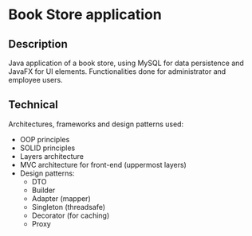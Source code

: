 # Book Store application
## Description
Java application of a book store, using MySQL for data persistence and JavaFX for UI elements. Functionalities done for administrator and employee users.

## Technical
Architectures, frameworks and design patterns used:
- OOP principles
- SOLID principles
- Layers architecture
- MVC architecture for front-end (uppermost layers)
- Design patterns:
  - DTO
  - Builder
  - Adapter (mapper)
  - Singleton (threadsafe)
  - Decorator (for caching)
  - Proxy
